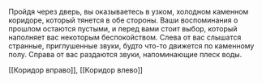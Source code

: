 Пройдя через дверь, вы оказываетесь в узком, холодном каменном коридоре, который тянется в обе стороны. Ваши воспоминания о прошлом остаются пустыми, и перед вами стоит выбор, который наполняет вас некоторым беспокойством. Слева от вас слышатся странные, приглушенные звуки, будто что-то движется по каменному полу. Справа от вас раздаются звуки, напоминающие плеск воды.

[[Коридор вправо]], [[Коридор влево]]